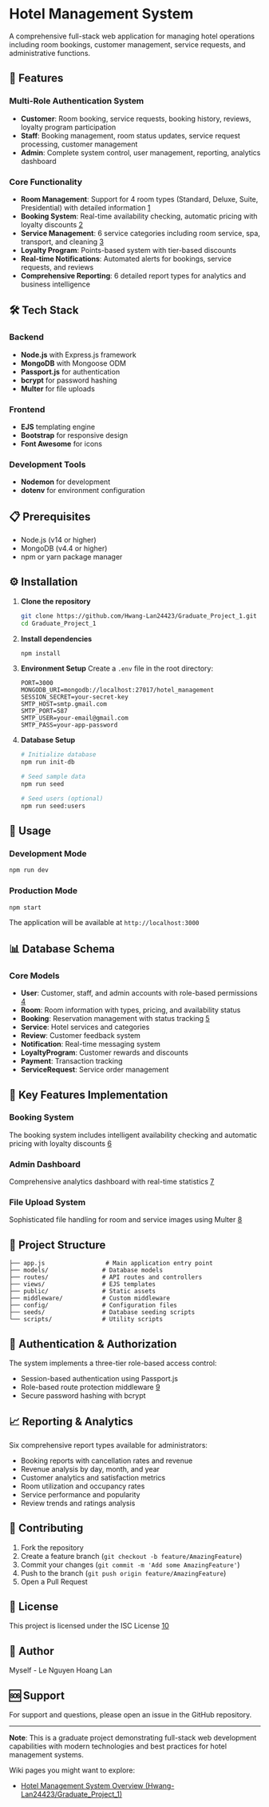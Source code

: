 # Hotel Management System

A comprehensive full-stack web application for managing hotel operations including room bookings, customer management, service requests, and administrative functions.

## 🚀 Features

### Multi-Role Authentication System
- **Customer**: Room booking, service requests, booking history, reviews, loyalty program participation
- **Staff**: Booking management, room status updates, service request processing, customer management
- **Admin**: Complete system control, user management, reporting, analytics dashboard

### Core Functionality
- **Room Management**: Support for 4 room types (Standard, Deluxe, Suite, Presidential) with detailed information [1](#7-0) 
- **Booking System**: Real-time availability checking, automatic pricing with loyalty discounts [2](#7-1) 
- **Service Management**: 6 service categories including room service, spa, transport, and cleaning [3](#7-2) 
- **Loyalty Program**: Points-based system with tier-based discounts
- **Real-time Notifications**: Automated alerts for bookings, service requests, and reviews
- **Comprehensive Reporting**: 6 detailed report types for analytics and business intelligence

## 🛠 Tech Stack

### Backend
- **Node.js** with Express.js framework
- **MongoDB** with Mongoose ODM
- **Passport.js** for authentication
- **bcrypt** for password hashing
- **Multer** for file uploads

### Frontend
- **EJS** templating engine
- **Bootstrap** for responsive design
- **Font Awesome** for icons

### Development Tools
- **Nodemon** for development
- **dotenv** for environment configuration

## 📋 Prerequisites

- Node.js (v14 or higher)
- MongoDB (v4.4 or higher)
- npm or yarn package manager

## ⚙️ Installation

1. **Clone the repository**
   ```bash
   git clone https://github.com/Hwang-Lan24423/Graduate_Project_1.git
   cd Graduate_Project_1
   ```

2. **Install dependencies**
   ```bash
   npm install
   ```

3. **Environment Setup**
   Create a `.env` file in the root directory:
   ```env
   PORT=3000
   MONGODB_URI=mongodb://localhost:27017/hotel_management
   SESSION_SECRET=your-secret-key
   SMTP_HOST=smtp.gmail.com
   SMTP_PORT=587
   SMTP_USER=your-email@gmail.com
   SMTP_PASS=your-app-password
   ```

4. **Database Setup**
   ```bash
   # Initialize database
   npm run init-db
   
   # Seed sample data
   npm run seed
   
   # Seed users (optional)
   npm run seed:users
   ```

## 🚀 Usage

### Development Mode
```bash
npm run dev
```

### Production Mode
```bash
npm start
```

The application will be available at `http://localhost:3000`

## 📊 Database Schema

### Core Models
- **User**: Customer, staff, and admin accounts with role-based permissions [4](#7-3) 
- **Room**: Room information with types, pricing, and availability status
- **Booking**: Reservation management with status tracking [5](#7-4) 
- **Service**: Hotel services and categories
- **Review**: Customer feedback system
- **Notification**: Real-time messaging system
- **LoyaltyProgram**: Customer rewards and discounts
- **Payment**: Transaction tracking
- **ServiceRequest**: Service order management

## 🎯 Key Features Implementation

### Booking System
The booking system includes intelligent availability checking and automatic pricing with loyalty discounts [6](#7-5) 

### Admin Dashboard
Comprehensive analytics dashboard with real-time statistics [7](#7-6) 

### File Upload System
Sophisticated file handling for room and service images using Multer [8](#7-7) 

## 📁 Project Structure

```
├── app.js                 # Main application entry point
├── models/               # Database models
├── routes/               # API routes and controllers
├── views/                # EJS templates
├── public/               # Static assets
├── middleware/           # Custom middleware
├── config/               # Configuration files
├── seeds/                # Database seeding scripts
└── scripts/              # Utility scripts
```

## 🔐 Authentication & Authorization

The system implements a three-tier role-based access control:
- Session-based authentication using Passport.js
- Role-based route protection middleware [9](#7-8) 
- Secure password hashing with bcrypt

## 📈 Reporting & Analytics

Six comprehensive report types available for administrators:
- Booking reports with cancellation rates and revenue
- Revenue analysis by day, month, and year
- Customer analytics and satisfaction metrics
- Room utilization and occupancy rates
- Service performance and popularity
- Review trends and ratings analysis

## 🤝 Contributing

1. Fork the repository
2. Create a feature branch (`git checkout -b feature/AmazingFeature`)
3. Commit your changes (`git commit -m 'Add some AmazingFeature'`)
4. Push to the branch (`git push origin feature/AmazingFeature`)
5. Open a Pull Request

## 📝 License

This project is licensed under the ISC License [10](#7-9) 

## 👥 Author

Myself - Le Nguyen Hoang Lan

## 🆘 Support

For support and questions, please open an issue in the GitHub repository.

---

**Note**: This is a graduate project demonstrating full-stack web development capabilities with modern technologies and best practices for hotel management systems.

Wiki pages you might want to explore:
- [Hotel Management System Overview (Hwang-Lan24423/Graduate_Project_1)](/wiki/Hwang-Lan24423/Graduate_Project_1#1)
